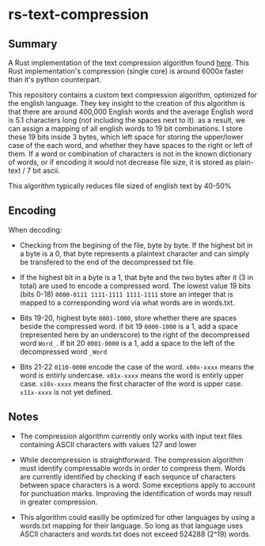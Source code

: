 # rs-text-compression

## Summary

A Rust implementation of the text compression algorithm found [here](https://github.com/sloganking/text-compression). This Rust implementation's compression (single core) is around 6000x faster than it's python counterpart.


This repository contains a custom text compression algorithm, optimized for the english language. They key insight to the creation of this algorithm is that there are around 400,000 English words and the average English word is 5.1 characters long (not including the spaces next to it). as a result, we can assign a mapping of all english words to 19 bit combinations. I store these 19 bits inside 3 bytes, which left space for storing the upper/lower case of the each word, and whether they have spaces to the right or left of them. If a word or combination of characters is not in the known dictionary of words, or if encoding it would not decrease file size, it is stored as plain-text / 7 bit ascii.

This algorithm typically reduces file sized of english text by 40-50%

## Encoding

When decoding:

- Checking from the begining of the file, byte by byte. If the highest bit in a byte is a 0, that byte represents a plaintext character and can simply be transfered to the end of the decompressed txt file.

- If the highest bit in a byte is a 1, that byte and the two bytes after it (3 in total) are used to encode a compressed word. The lowest value 19 bits (bits 0-18) ``0000-0111 1111-1111 1111-1111`` store an integer that is mapped to a corresponding word via what words are in words.txt. 

- Bits 19-20, highest byte ``0001-1000``, store whether there are spaces beside the compressed word. if bit 19 ``0000-1000`` is a 1, add a space (represented here by an underscore) to the right of the decompressed word ``Word_``. If bit 20 ``0001-0000`` is a 1, add a space to the left of the decompressed word ``_Word``

- Bits 21-22 ``0110-0000`` encode the case of the word. ``x00x-xxxx`` means the word is entirly undercase. ``x01x-xxxx`` means the word is entirly upper case. ``x10x-xxxx`` means the first character of the word is upper case. ``x11x-xxxx`` is not yet defined.

## Notes

- The compression algorithm currently only works with input text files containing ASCII characters with values 127 and lower

- While decompression is straightforward. The compression algorithm must identify compressable words in order to compress them. Words are currently identified by checking if each sequnce of characters between space characters is a word. Some exceptions apply to account for punctuation marks. Improving the identification of words may result in greater compression.

- This algorithm could easilly be optimized for other languages by using a words.txt mapping for their language. So long as that language uses ASCII characters and words.txt does not exceed 524288 (2^19) words.
